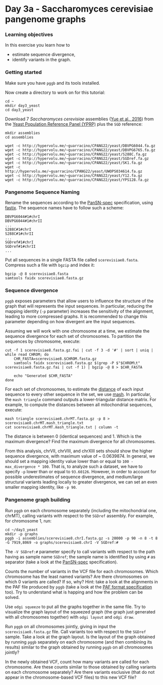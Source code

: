 Day 3a - Saccharomyces cerevisiae pangenome graphs
===

### Learning objectives

In this exercise you learn how to

- estimate sequence divergence,
- identify variants in the graph.

### Getting started

Make sure you have `pggb` and its tools installed.

Now create a directory to work on for this tutorial:

    cd ~
	mkdir day3_yeast
	cd day3_yeast

Download 7 *Saccharomyces cerevisiae* assemblies ([Yue et al., 2016](https://doi.org/10.1038/ng.3847)) from the [Yeast Population Reference Panel (YPRP)](https://yjx1217.github.io/Yeast_PacBio_2016/welcome/) plus the `SGD` reference:

    mkdir assemblies
    cd assemblies

    wget -c http://hypervolu.me/~guarracino/CPANG22/yeast/DBVPG6044.fa.gz
    wget -c http://hypervolu.me/~guarracino/CPANG22/yeast/DBVPG6765.fa.gz
    wget -c http://hypervolu.me/~guarracino/CPANG22/yeast/S288C.fa.gz
    wget -c http://hypervolu.me/~guarracino/CPANG22/yeast/SGDref.fa.gz
    wget -c http://hypervolu.me/~guarracino/CPANG22/yeast/SK1.fa.gz
    wget -c http://hypervolu.me/~guarracino/CPANG22/yeast/UWOPS034614.fa.gz
    wget -c http://hypervolu.me/~guarracino/CPANG22/yeast/Y12.fa.gz
    wget -c http://hypervolu.me/~guarracino/CPANG22/yeast/YPS128.fa.gz


### Pangenome Sequence Naming
    
Rename the sequences according to the [PanSN-spec](https://github.com/pangenome/PanSN-spec) specification, using [fastix](https://github.com/ekg/fastix). The sequence names have to follow such a scheme:

    DBVPG6044#1#chrI
    DBVPG6044#1#chrII
    ...
    S288C#1#chrI
    S288C#1#chrII
    ...
    SGDref#1#chrI
    SGDref#1#chrII
    ...
    
Put all sequences in a single FASTA file called `scerevisiae8.fasta`. Compress such a file with `bgzip` and index it:

    bgzip -@ 8 scerevisiae8.fasta
    samtools faidx scerevisiae8.fasta.gz


### Sequence divergence

`pggb` exposes parameters that allow users to influence the structure of the graph that will represents the input sequences. In particular, reducing the mapping identity (`-p` parameter) increases the sensitivity of the alignment, leading to more compressed graphs. It is recommended to change this parameter depending on how divergent are the input sequences.

Assuming we will work with one chromosome at a time, we estimate the sequence divergence for each set of chromosomes. To partition the sequences by chromosome, execute:

    cut -f 1 scerevisiae8.fasta.gz.fai | cut -f 3 -d '#' | sort | uniq | while read CHROM; do
        CHR_FASTA=scerevisiae8.$CHROM.fasta.gz
        samtools faidx scerevisiae8.fasta.gz $(grep -P $"$CHROM\t" scerevisiae8.fasta.gz.fai | cut -f 1) | bgzip -@ 8 > $CHR_FASTA

        echo "Generated $CHR_FASTA"
    done
    
For each set of chromosomes, to estimate the [distance](https://mash.readthedocs.io/en/latest/distances.html#distance-estimation) of each input sequence to every other sequence in the set, we use [mash](https://doi.org/10.1186/s13059-016-0997-x). In particular, the `mash triangle` command outputs a lower-triangular distance matrix. For example, to compute the distances between all mitochondrial sequences, execute:

    mash triangle scerevisiae8.chrMT.fasta.gz -p 8 > scerevisiae8.chrMT.mash_triangle.txt
    cat scerevisiae8.chrMT.mash_triangle.txt | column -t
    
The distance is between 0 (identical sequences) and 1. Which is the maximum divergence? Find the maximum divergence for all chromosomes.

From this analysis, chrVII, chrVIII, and chrXIII sets should show the higher sequence divergence, with maximum value of ~ 0.0639874. In general, we should set a mapping identity value lower than or equal to `100 - max_divergence * 100`. That is, to analyze such a dataset, we have to specify `-p` lower than or equal to `93.60126`. However, in order to account for possible underestimates of sequence divergence, and medium/large structural variants leading locally to greater divergence, we can set an even smaller mapping identity, like `-p 90`.


### Pangenome graph building

Run `pggb` on each chromosome separately (including the mitochondrial one, chrMT), calling variants with respect to the `SGDref` assembly. For example, for chromosome 1, run:

    cd ~/day3_yeast
    mkdir -p graphs
    pggb -i assemblies/scerevisiae8.chrI.fasta.gz -s 20000 -p 90 -n 8 -t 8 -G 7919,8069 -o graphs/scerevisiae8.chrI -V SGDref:#

The `-V SGDref:#` parameter specify to call variants with respect to the path having as sample name `SGDref`; the sample name is identified by using `#` as separator (take a look at the [PanSN-spec](https://github.com/pangenome/PanSN-spec) specification).

Counts the number of variants in the VCF file for each chromosomes. Which chromosome has the least named variants? Are there chromosomes on which 0 variants are called? If so, why? Hint: take a look at the alignments in the PAF file produced by `pggb` (take a look at the [PAF format specification](https://github.com/lh3/miniasm/blob/master/PAF.md) too). Try to understand what is happing and how the problem can be solved.

Use `odgi squeeze` to put all the graphs together in the same file. Try to visualize the graph layout of the squeezed graph (the graph just generated with all chromosomes together) with `odgi layout` and `odgi draw`.

Run `pggb` on all chromosomes jointly, giving in input the `scerevisiae8.fasta.gz` file. Call variants too with respect to the `SGDref` sample. Take a look at the graph layout. Is the layout of the graph obtained by running `pggb` separately on each chromosome (and then combining its results) similar to the graph obtained by running `pggb` on all chromosomes jointly? 

In the newly obtained VCF, count how many variants are called for each chromosome. Are these counts similar to those obtained by calling variants on each chromosome separately? Are there variants esclusive (that do not appear in the chromosome-based VCF files) to this new VCF file?
